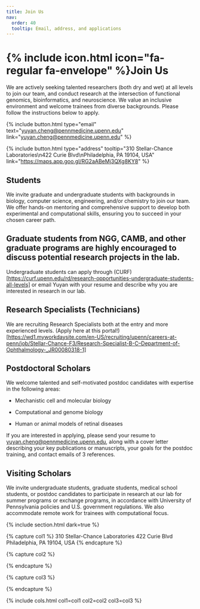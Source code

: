 ```yaml
---
title: Join Us
nav:
  order: 40
  tooltip: Email, address, and applications
---
```


# {% include icon.html icon="fa-regular fa-envelope" %}Join Us

We are actively seeking talented researchers (both dry and wet) at all levels to join our team, and conduct research at the intersection of functional genomics, bioinformatics, and neuroscience. We value an inclusive environment and welcome trainees from diverse backgrounds. Please follow the instructions below to apply.  

{%
  include button.html
  type="email"
  text="yuyan.cheng@pennmedicine.upenn.edu"
  link="yuyan.cheng@pennmedicine.upenn.edu"
%}

{%
  include button.html
  type="address"
  tooltip="310 Stellar-Chance Laboratories\n422 Curie Blvd\nPhiladelphia, PA 19104, USA"
  link="https://maps.app.goo.gl/RG2aABeMj3QXg8KY8"
%}

## Students 

We invite graduate and undergraduate students with backgrounds in biology, computer science, engineering, and/or chemistry to join our team. We offer hands-on mentoring and comprehensive support to develop both experimental and computational skills, ensuring you to succeed in your chosen career path. 

## Graduate students from NGG, CAMB, and other graduate programs are highly encouraged to discuss potential research projects in the lab.

Undergraduate students can apply through (CURF)[https://curf.upenn.edu/rd/research-opportunities-undergraduate-students-all-levels] or email Yuyan with your resume and describe why you are interested in research in our lab.  

## Research Specialists (Technicians) 

We are recruiting Research Specialists both at the entry and more experienced levels. (Apply here at this portal!)[https://wd1.myworkdaysite.com/en-US/recruiting/upenn/careers-at-penn/job/Stellar-Chance-F3/Research-Specialist-B-C–Department-of-Ophthalmology-_JR00080318-1]

## Postdoctoral Scholars

We welcome talented and self-motivated postdoc candidates with expertise in the following areas: 

* Mechanistic cell and molecular biology  

* Computational and genome biology 

* Human or animal models of retinal diseases 

If you are interested in applying, please send your resume to yuyan.cheng@pennmedicine.upenn.edu, along with a cover letter describing your key publications or manuscripts, your goals for the postdoc training, and contact emails of 3 references.  

## Visiting Scholars 

We invite undergraduate students, graduate students, medical school students, or postdoc candidates to participate in research at our lab for summer programs or exchange programs, in accordance with University of Pennsylvania policies and U.S. government regulations. We also accommodate remote work for trainees with computational focus. 

{% include section.html dark=true %}

{% capture col1 %}
310 Stellar-Chance Laboratories
422 Curie Blvd
Philadelphia, PA 19104, USA
{% endcapture %}

{% capture col2 %}
<!-- Lorem ipsum dolor sit amet  
consectetur adipiscing elit  
sed do eiusmod tempor -->
{% endcapture %}

{% capture col3 %}
<!-- Lorem ipsum dolor sit amet  
consectetur adipiscing elit  
sed do eiusmod tempor -->
{% endcapture %}

{% include cols.html col1=col1 col2=col2 col3=col3 %}
